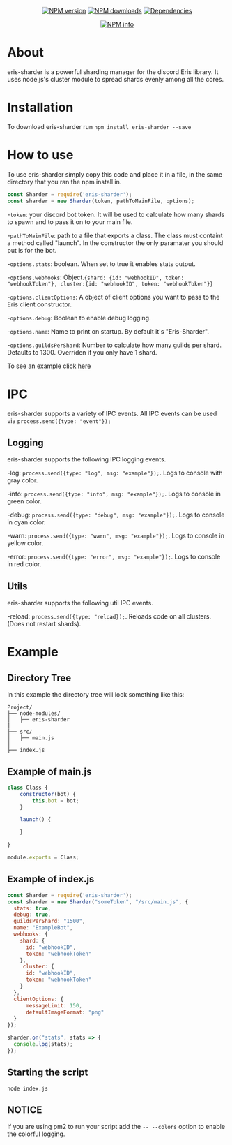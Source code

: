 <div align="center">
  <p>
    <a href="https://www.npmjs.com/package/"><img src="https://img.shields.io/npm/v/eris-sharder.svg?maxAge=3600" alt="NPM version" /></a>
    <a href="https://www.npmjs.com/package/eris-sharder"><img src="https://img.shields.io/npm/dt/eris-sharder.svg?maxAge=3600" alt="NPM downloads" /></a>
    <a href="https://david-dm.org/Discord-Sharders/eris-sharder"><img src="https://img.shields.io/david/Discord-Sharders/eris-sharder.svg?maxAge=3600" alt="Dependencies" /></a>
  </p>
  <p>
    <a href="https://nodei.co/npm/eris-sharder/"><img src="https://nodei.co/npm/eris-sharder.png?downloads=true&stars=true" alt="NPM info" /></a>
  </p>
</div>

# About
eris-sharder is a powerful sharding manager for the discord Eris library. It uses node.js's cluster module to spread shards evenly among all the cores. 

# Installation
To download eris-sharder run `npm install eris-sharder --save`

# How to use
To use eris-sharder simply copy this code and place it in a file, in the same directory that you ran the npm install in.
```javascript
const Sharder = require('eris-sharder');
const sharder = new Sharder(token, pathToMainFile, options);
```
-`token`: your discord bot token. It will be used to calculate how many shards to spawn and to pass it on to your main file.

-`pathToMainFile`: path to a file that exports a class. The class must containt a method called "launch". In the constructor the only paramater you should put is for the bot.

-`options.stats`: boolean. When set to true it enables stats output.

-`options.webhooks`: Object.```{shard: {id: "webhookID", token: "webhookToken"}, cluster:{id: "webhookID", token: "webhookToken"}}```

-`options.clientOptions`: A object of client options you want to pass to the Eris client constructor.

-`options.debug`: Boolean to enable debug logging.

-`options.name`: Name to print on startup. By default it's "Eris-Sharder".

-`options.guildsPerShard`: Number to calculate how many guilds per shard. Defaults to 1300. Overriden if you only have 1 shard.

To see an example click [here](https://github.com/Discord-Sharders/eris-sharder#example)

# IPC
eris-sharder supports a variety of IPC events. All IPC events can be used via `process.send({type: "event"});`

## Logging
eris-sharder supports the following IPC logging events.

-log: `process.send({type: "log", msg: "example"});`. Logs to console with gray color.

-info: `process.send({type: "info", msg: "example"});`. Logs to console in green color.

-debug: `process.send({type: "debug", msg: "example"});`. Logs to console in cyan color.

-warn: `process.send({type: "warn", msg: "example"});`. Logs to console in yellow color.

-error: `process.send({type: "error", msg: "example"});`. Logs to console in red color.

## Utils
eris-sharder supports the following util IPC events.

-reload: `process.send({type: "reload});`. Reloads code on all clusters. (Does not restart shards).

# Example
## Directory Tree
In this example the directory tree will look something like this:
```
Project/
├── node-modules/
│   ├── eris-sharder
|
├── src/
│   ├── main.js
│   
├── index.js
```

## Example of main.js
```javascript
class Class {
    constructor(bot) {
        this.bot = bot;
    }

    launch() {

    }

}

module.exports = Class;
```

## Example of index.js
```javascript
const Sharder = require('eris-sharder');
const sharder = new Sharder("someToken", "/src/main.js", {
  stats: true,
  debug: true,
  guildsPerShard: "1500",
  name: "ExampleBot",
  webhooks: {
    shard: {
      id: "webhookID",
      token: "webhookToken"
    },
     cluster: {
      id: "webhookID",
      token: "webhookToken"
    }
  },
  clientOptions: {
      messageLimit: 150,
      defaultImageFormat: "png"
  }
});

sharder.on("stats", stats => {
  console.log(stats);
});
```

## Starting the script

```
node index.js
```

## NOTICE

If you are using pm2 to run your script add the `-- --colors` option to enable the colorful logging.